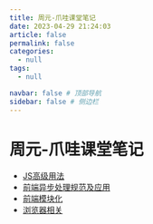 ```yaml
---
title: 周元-爪哇课堂笔记
date: 2023-04-29 21:24:03
article: false
permalink: false
categories: 
  - null
tags: 
  - null

navbar: false # 顶部导航
sidebar: false # 侧边栏
---
```



# 周元-爪哇课堂笔记


- [JS高级用法](./01.html)
- [前端异步处理规范及应用](./02.html)
- [前端模块化](./03.html)
- [浏览器相关](./04.html)

